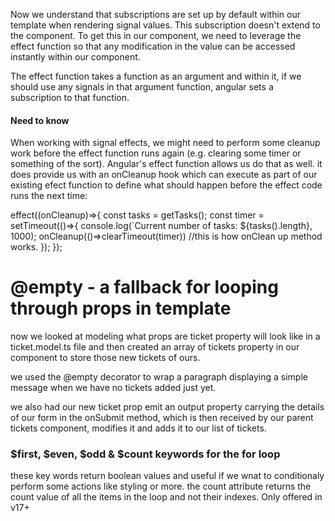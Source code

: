 Now we understand that subscriptions are set up by default within our template when rendering signal values. This subscription doesn't extend to the component. To get this in our component, we need to leverage the effect function so that any modification in the value can be accessed instantly within our component. 

The effect function takes a function as an argument and within it, if we should use any signals in that argument function, angular sets a subscription to that function.


#### Need to know
When working with signal effects, we might need to perform some cleanup work before the effect function runs again (e.g. clearing some timer or something of the sort). 
Angular's effect function allows us do that as well. 
it does provide us with an onCleanup hook which can execute as part of our existing efect function to define what should happen before the effect code runs the next time:

effect((onCleanup)=>{
    const tasks = getTasks();
    const timer = setTimeout(()=>{
        console.log(`Current number of tasks: ${tasks().length}, 1000);
        onCleanup(()=>clearTimeout(timer)) //this is how onClean up method works.
    });
});


# @empty - a fallback for looping through props in template

now we looked at modeling what props are ticket property will look like in a ticket.model.ts file and then created an array of tickets property in our component to store those new tickets of ours. 

we used the @empty decorator to wrap a paragraph displaying a simple message when we have no tickets added just yet. 

we also had our new ticket prop emit an output property carrying the details of our form in the onSubmit method, which is then received by our parent tickets component, modifies it and adds it to our list of tickets.

### $first, $even, $odd & $count keywords for the for loop
these key words return boolean values and useful if we wnat to conditionaly perform some actions like styling or more. the count attribute returns the count value of all the items in the loop and not their indexes. Only offered in v17+
